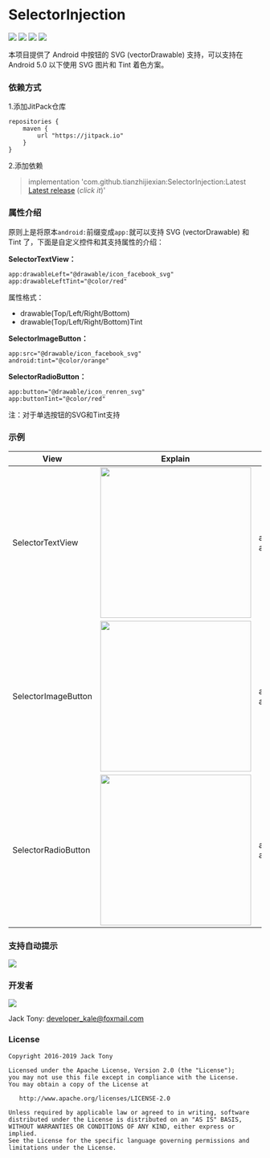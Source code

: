 # SelectorInjection

[![](https://jitpack.io/v/tianzhijiexian/SelectorInjection.svg)](https://jitpack.io/#tianzhijiexian/SelectorInjection)
![](https://img.shields.io/badge/minSdk-16-blue.svg)
[![](https://img.shields.io/github/stars/tianzhijiexian/SelectorInjection.svg)](https://github.com/tianzhijiexian/SelectorInjection)
[![](https://img.shields.io/github/forks/tianzhijiexian/SelectorInjection.svg)](https://github.com/tianzhijiexian/SelectorInjection/network)

本项目提供了 Android 中按钮的 SVG (vectorDrawable) 支持，可以支持在 Android 5.0 以下使用 SVG 图片和 Tint 着色方案。

### 依赖方式

1.添加JitPack仓库

```
repositories {
    maven {
        url "https://jitpack.io"
    }
}
```

2.添加依赖

> implementation 'com.github.tianzhijiexian:SelectorInjection:Latest [Latest release](https://github.com/tianzhijiexian/SelectorInjection/releases) (*click it*)'

### 属性介绍

原则上是将原本`android:`前缀变成`app:`就可以支持 SVG (vectorDrawable) 和 Tint 了，下面是自定义控件和其支持属性的介绍：

**SelectorTextView：**

```
app:drawableLeft="@drawable/icon_facebook_svg"  
app:drawableLeftTint="@color/red"
```

属性格式：

- drawable(Top/Left/Right/Bottom)
- drawable(Top/Left/Right/Bottom)Tint

**SelectorImageButton：**

```
app:src="@drawable/icon_facebook_svg"
android:tint="@color/orange"
```

**SelectorRadioButton：**

```
app:button="@drawable/icon_renren_svg" 
app:buttonTint="@color/red"
```

注：对于单选按钮的SVG和Tint支持

### 示例

| View                | Explain                                                                                                                                 | Attribute                                                                                 |
| ------------------- | --------------------------------------------------------------------------------------------------------------------------------------- | ----------------------------------------------------------------------------------------- |
| SelectorTextView    | <div><img src="http://static.zybuluo.com/shark0017/o06fq4tk0dk35kznk965vf96/image_1cca7nhgh1khc1e6o1v8fjtqosb3h.png" width="300"></div> | app:drawableBottom="@drawable/icon_facebook_svg"<br>app:drawableBottomTint="@color/green" |
| SelectorImageButton | <div><img src="http://static.zybuluo.com/shark0017/idhyn2508hqtl7kulwqykod8/image_1cca8953dav3b2n1ork1hjnlh24b.png" width="300"></div>  | app:src="@drawable/icon_robot_svg" <br>  android:tint="@color/orange"                     |
| SelectorRadioButton | <div><img src="http://static.zybuluo.com/shark0017/p6pb1env5fgzdu7xzxomta3x/image_1ccn4i44p1pv163hq4bngn6oj2d.png" width="300"></div>   | app:button="@drawable/icon_check_selector"  <br>  app:buttonTint="@color/orange"          |

### 支持自动提示

![](http://static.zybuluo.com/shark0017/th0lv91decf13hjeoj24zkie/image_1ccn108d3lmh1fktcu615s411r316.png)

### 开发者

![](https://avatars3.githubusercontent.com/u/9552155?v=3&s=460.png)

Jack Tony: <developer_kale@foxmail.com>  

### License

```
Copyright 2016-2019 Jack Tony

Licensed under the Apache License, Version 2.0 (the "License");
you may not use this file except in compliance with the License.
You may obtain a copy of the License at

   http://www.apache.org/licenses/LICENSE-2.0

Unless required by applicable law or agreed to in writing, software
distributed under the License is distributed on an "AS IS" BASIS,
WITHOUT WARRANTIES OR CONDITIONS OF ANY KIND, either express or implied.
See the License for the specific language governing permissions and
limitations under the License.
```
